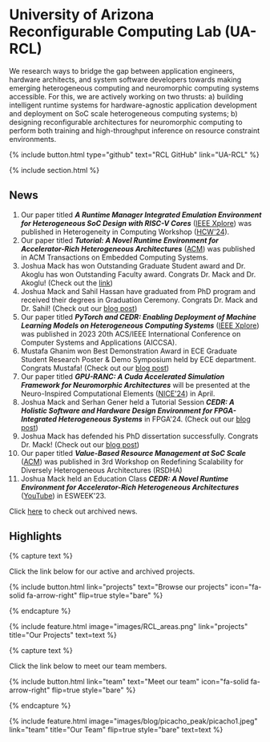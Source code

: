 ---
---

# University of Arizona Reconfigurable Computing Lab (UA-RCL)

We research ways to bridge the gap between application engineers, hardware architects, and system software developers towards making emerging heterogeneous computing and neuromorphic computing systems accessible. For this, we are actively working on two thrusts: a) building intelligent runtime systems for hardware-agnostic application development and deployment on SoC scale heterogeneous computing systems; b) designing reconfigurable architectures for neuromorphic computing to perform both training and high-throughput inference on resource constraint environments.

{%
  include button.html
  type="github"
  text="RCL GitHub"
  link="UA-RCL"
%}

{% include section.html %}

## News

1. Our paper titled ***A Runtime Manager Integrated Emulation Environment for Heterogeneous SoC Design with RISC-V Cores*** ([IEEE Xplore](https://ieeexplore.ieee.org/document/10596355)) was published in Heterogeneity in Computing Workshop ([HCW'24](https://hcw.pages.dev/)). 
1. Our paper titled ***Tutorial: A Novel Runtime Environment for Accelerator-Rich Heterogeneous Architectures*** ([ACM](https://dl.acm.org/doi/abs/10.1145/3687463)) was published in ACM Transactions on Embedded Computing Systems. 
1. Joshua Mack has won Outstanding Graduate Student award and Dr. Akoglu has won Outstanding Faculty award. Congrats Dr. Mack and Dr. Akoglu! (Check out the [link](https://ece.engineering.arizona.edu/news-events/celebrating-class-2024))   
1. Joshua Mack and Sahil Hassan have graduated from PhD program and received their degrees in Graduation Ceremony. Congrats Dr. Mack and Dr. Sahil! (Check out our [blog post](./2024/05/10/graduation_ceremony.html))   
1. Our paper titled ***PyTorch and CEDR: Enabling Deployment of Machine Learning Models on Heterogeneous Computing Systems*** ([IEEE Xplore](https://ieeexplore.ieee.org/document/10479315)) was published in 2023 20th ACS/IEEE International Conference on Computer Systems and Applications (AICCSA).
1. Mustafa Ghanim won Best Demonstration Award in ECE Graduate Student Research Poster & Demo Symposium held by ECE department. Congrats Mustafa! (Check out our [blog post](./2024/03/15/best_demonstration.html))   
1. Our paper titled ***GPU-RANC: A Cuda Accelerated Simulation Framework for Neuromorphic Architectures*** will be presented at the Neuro-Inspired Computational Elements ([NICE'24](https://niceworkshop.org/nice-2024/)) in April. 
1. Joshua Mack and Serhan Gener held a Tutorial Session ***CEDR: A Holistic Software and Hardware Design Environment for FPGA-Integrated Heterogeneous Systems*** in FPGA'24. (Check out our [blog post](./2024/03/03/fpga_tutorial.html))
1. Joshua Mack has defended his PhD dissertation successfully. Congrats Dr. Mack! (Check out our [blog post](./2024/02/27/josh_defense.html))
1. Our paper titled ***Value-Based Resource Management at SoC Scale*** ([ACM](https://doi.org/10.1145/3624062.3624243)) was published in 3rd Workshop on Redefining Scalability for Diversely Heterogeneous Architectures (RSDHA)
1. Joshua Mack held an Education Class ***CEDR: A Novel Runtime Environment for Accelerator-Rich Heterogeneous Architectures*** ([YouTube](https://www.youtube.com/watch?v=nMWDFAChcFI&list=PLMohsHZ1Urxvq9ZXyDenPMtbodupJaoZw&index=9&ab_channel=EmbeddedSystemsWeek%28ESWEEK%29)) in ESWEEK'23.

Click [here](./archived_news/) to check out archived news.

## Highlights

{% capture text %}

Click the link below for our active and archived projects.

{%
  include button.html
  link="projects"
  text="Browse our projects"
  icon="fa-solid fa-arrow-right"
  flip=true
  style="bare"
%}

{% endcapture %}

{%
  include feature.html
  image="images/RCL_areas.png"
  link="projects"
  title="Our Projects"
  text=text
%}

{% capture text %}

Click the link below to meet our team members.

{%
  include button.html
  link="team"
  text="Meet our team"
  icon="fa-solid fa-arrow-right"
  flip=true
  style="bare"
%}

{% endcapture %}

{%
  include feature.html
  image="images/blog/picacho_peak/picacho1.jpeg"
  link="team"
  title="Our Team"
  flip=true
  style="bare"
  text=text
%}

<!-- 
Will uncomment as the tutorial is finalized

{% capture text %}

Click the link below to see our presentations and tutorials.

{%
  include button.html
  link="presentations"
  text="Presentations and Tutorials"
  icon="fa-solid fa-arrow-right"
  flip=true
  style="bare"
%}

{% endcapture %}

{%
  include feature.html
  image="images/blog/picacho_peak/picacho1.jpeg"
  link="presentations"
  title="Our Presentations"
  style="bare"
  text=text
%} -->
